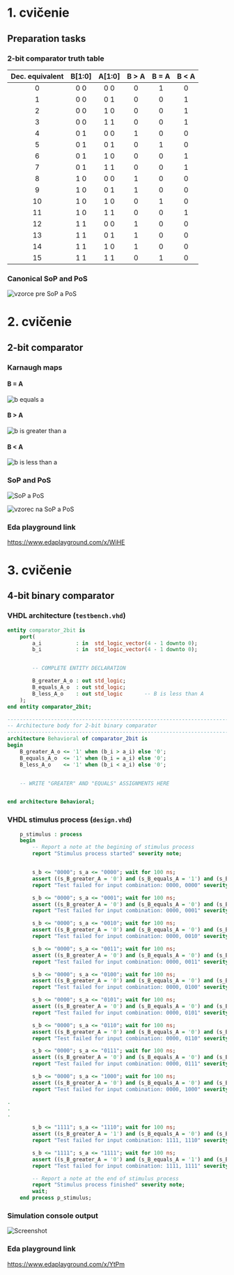 # 1. cvičenie 

## Preparation tasks

### 2-bit comparator truth table

| **Dec. equivalent** | **B[1:0]** | **A[1:0]** | **B > A** | **B = A** | **B < A** |
| :-: | :-: | :-: | :-: | :-: | :-: |
| 0 | 0 0 | 0 0 | 0 | 1 | 0 |
| 1 | 0 0 | 0 1 | 0 | 0 | 1 |
| 2 | 0 0 | 1 0 | 0 | 0 | 1 |
| 3 | 0 0 | 1 1 | 0 | 0 | 1 |
| 4 | 0 1 | 0 0 | 1 | 0 | 0 |
| 5 | 0 1 | 0 1 | 0 | 1 | 0 |
| 6 | 0 1 | 1 0 | 0 | 0 | 1 |
| 7 | 0 1 | 1 1 | 0 | 0 | 1 |
| 8 | 1 0 | 0 0 | 1 | 0 | 0 |
| 9 | 1 0 | 0 1 | 1 | 0 | 0 |
| 10 | 1 0 | 1 0 | 0 | 1 | 0 |
| 11 | 1 0 | 1 1 | 0 | 0 | 1 |
| 12 | 1 1 | 0 0 | 1 | 0 | 0 |
| 13 | 1 1 | 0 1 | 1 | 0 | 0 |
| 14 | 1 1 | 1 0 | 1 | 0 | 0 |
| 15 | 1 1 | 1 1 | 0 | 1 | 0 |


### Canonical SoP and PoS

![vzorce pre SoP a PoS](/Images/02-logic/Eqn1.gif)

# 2. cvičenie

## 2-bit comparator

### Karnaugh maps

#### B = A

![b equals a](/Images/02-logic/photo1.png)

#### B > A

![b is greater than a](/Images/02-logic/photo2.png)

#### B < A

![b is less than a](/Images/02-logic/photo3.png)

### SoP and PoS

![SoP a PoS](/Images/02-logic/photo4.png)

![vzorec na SoP a PoS](/Images/02-logic/Eqn2.gif)

### Eda playground link

https://www.edaplayground.com/x/WiHE

# 3. cvičenie

## 4-bit binary comparator

### VHDL architecture (`testbench.vhd`)

```vhdl
entity comparator_2bit is
    port(
        a_i           : in  std_logic_vector(4 - 1 downto 0);
        b_i           : in  std_logic_vector(4 - 1 downto 0);


        -- COMPLETE ENTITY DECLARATION

		B_greater_A_o : out std_logic;
        B_equals_A_o  : out std_logic;
        B_less_A_o    : out std_logic       -- B is less than A
    );
end entity comparator_2bit;

------------------------------------------------------------------------
-- Architecture body for 2-bit binary comparator
------------------------------------------------------------------------
architecture Behavioral of comparator_2bit is
begin
    B_greater_A_o <= '1' when (b_i > a_i) else '0';
    B_equals_A_o  <= '1' when (b_i = a_i) else '0';
    B_less_A_o    <= '1' when (b_i < a_i) else '0';


    -- WRITE "GREATER" AND "EQUALS" ASSIGNMENTS HERE


end architecture Behavioral;

```

### VHDL stimulus process  (`design.vhd`)

```vhdl
    p_stimulus : process
    begin
        -- Report a note at the begining of stimulus process
        report "Stimulus process started" severity note;


		s_b <= "0000"; s_a <= "0000"; wait for 100 ns;
		assert ((s_B_greater_A = '0') and (s_B_equals_A = '1') and (s_B_less_A = '0'))
		report "Test failed for input combination: 0000, 0000" severity error;

		s_b <= "0000"; s_a <= "0001"; wait for 100 ns;
		assert ((s_B_greater_A = '0') and (s_B_equals_A = '0') and (s_B_less_A = '1'))
		report "Test failed for input combination: 0000, 0001" severity error;

		s_b <= "0000"; s_a <= "0010"; wait for 100 ns;
		assert ((s_B_greater_A = '0') and (s_B_equals_A = '0') and (s_B_less_A = '1'))
		report "Test failed for input combination: 0000, 0010" severity error;

		s_b <= "0000"; s_a <= "0011"; wait for 100 ns;
		assert ((s_B_greater_A = '0') and (s_B_equals_A = '0') and (s_B_less_A = '1'))
		report "Test failed for input combination: 0000, 0011" severity error;

		s_b <= "0000"; s_a <= "0100"; wait for 100 ns;
		assert ((s_B_greater_A = '0') and (s_B_equals_A = '0') and (s_B_less_A = '1'))
		report "Test failed for input combination: 0000, 0100" severity error;

		s_b <= "0000"; s_a <= "0101"; wait for 100 ns;
		assert ((s_B_greater_A = '0') and (s_B_equals_A = '0') and (s_B_less_A = '1'))
		report "Test failed for input combination: 0000, 0101" severity error;

		s_b <= "0000"; s_a <= "0110"; wait for 100 ns;
		assert ((s_B_greater_A = '0') and (s_B_equals_A = '0') and (s_B_less_A = '1'))
		report "Test failed for input combination: 0000, 0110" severity error;

		s_b <= "0000"; s_a <= "0111"; wait for 100 ns;
		assert ((s_B_greater_A = '0') and (s_B_equals_A = '0') and (s_B_less_A = '1'))
		report "Test failed for input combination: 0000, 0111" severity error;

		s_b <= "0000"; s_a <= "1000"; wait for 100 ns;
		assert ((s_B_greater_A = '0') and (s_B_equals_A = '0') and (s_B_less_A = '1'))
		report "Test failed for input combination: 0000, 1000" severity error;

.
.
.

		s_b <= "1111"; s_a <= "1110"; wait for 100 ns;
		assert ((s_B_greater_A = '1') and (s_B_equals_A = '0') and (s_B_less_A = '0'))
		report "Test failed for input combination: 1111, 1110" severity error;

		s_b <= "1111"; s_a <= "1111"; wait for 100 ns;
		assert ((s_B_greater_A = '0') and (s_B_equals_A = '1') and (s_B_less_A = '0'))
		report "Test failed for input combination: 1111, 1111" severity error;

        -- Report a note at the end of stimulus process
        report "Stimulus process finished" severity note;
        wait;
    end process p_stimulus;
```

### Simulation console output

![Screenshot](/Images/02-logic/scr1.png)

### Eda playground link

https://www.edaplayground.com/x/YtPm